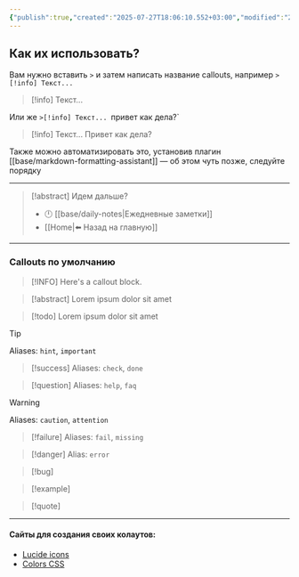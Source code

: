 ```yaml
---
{"publish":true,"created":"2025-07-27T18:06:10.552+03:00","modified":"2025-08-02T13:22:25.909+03:00","cssclasses":""}
---
```


## Как их использовать?

Вам нужно вставить `>` и затем написать название callouts, например `>[!info] Текст...`

>[!info] Текст...

Или же 
`>[!info] Текст...
`привет как дела?`

>[!info] Текст...
>Привет как дела?

Также можно автоматизировать это, установив плагин [[base/markdown-formatting-assistant]] — об этом чуть позже, следуйте порядку

---
> [!abstract] Идем дальше?
> - 🕛 [[base/daily-notes\|Ежедневные заметки]]
> - [[Home\|⬅️ Назад на главную]]

---
### Callouts по умолчанию

> [!INFO] 
> Here's a callout block.

> [!abstract] 
> Lorem ipsum dolor sit amet

> [!todo] 
> Lorem ipsum dolor sit amet

> [!tip]
> Aliases: `hint`, `important`

> [!success]
> Aliases: `check`, `done`

>[!question]
>Aliases: `help`, `faq`

> [!warning]
> Aliases: `caution`, `attention`

> [!failure]
> Aliases: `fail`, `missing`

> [!danger]
> Alias: `error`

> [!bug]

> [!example]

> [!quote]

---
#### Сайты для создания своих колаутов: 
- [Lucide icons](https://lucide.dev/icons/)
- [Colors CSS](https://www.w3schools.com/colors/colors_picker.asp?colorhex=FAEBD7)
